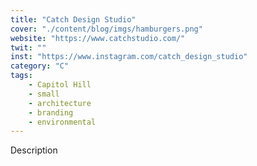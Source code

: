 ```yaml
---
title: "Catch Design Studio"
cover: "./content/blog/imgs/hamburgers.png"
website: "https://www.catchstudio.com/"
twit: ""
inst: "https://www.instagram.com/catch_design_studio"
category: "C"
tags:
    - Capitol Hill
    - small
    - architecture
    - branding
    - environmental
---
```


Description
